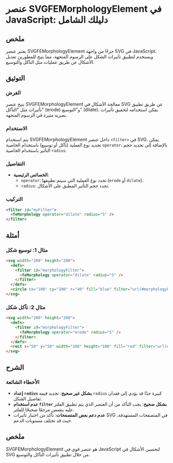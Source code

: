 <!--
Meta Description: # عنصر SVGFEMorphologyElement في JavaScript: دليلك الشامل ## ملخص يعتبر عنصر SVGFEMorphologyElement جزءًا من واجهة SVG في JavaScript، ويستخدم لتطبيق ت...
Meta Keywords: filter, svg, radius, عنصر, svgfemorphologyelement
-->

# عنصر SVGFEMorphologyElement في JavaScript: دليلك الشامل

## ملخص
يعتبر عنصر SVGFEMorphologyElement جزءًا من واجهة SVG في JavaScript، ويستخدم لتطبيق تأثيرات الشكل على الرسوم المتجهة، مما يتيح للمطورين تعديل الأشكال عن طريق عمليات مثل التآكل والتوسيع.

## التوثيق
### الغرض
يتيح عنصر SVGFEMorphologyElement معالجة الأشكال في SVG عن طريق تطبيق تأثيرات مثل "التآكل" (erode) و"التوسيع" (dilate). يمكن استخدامه لتحقيق تأثيرات بصرية مثيرة في الرسوم المتجهة.

### الاستخدام
يتم استخدام SVGFEMorphologyElement داخل عنصر `<filter>` في SVG. يمكن تحديد نوع العملية (تآكل أو توسيع) باستخدام الخاصية `operator`، بالإضافة إلى تحديد حجم التأثير باستخدام الخاصية `radius`.

### التفاصيل
- **الخصائص الرئيسية**:
  - `operator`: تحدد نوع العملية التي سيتم تطبيقها (`erode` أو `dilate`).
  - `radius`: تحدد حجم التأثير المطبق على الأشكال.

### التركيب
```xml
<filter id="myFilter">
  <feMorphology operator="dilate" radius="5" />
</filter>
```

## أمثلة
### مثال 1: توسيع شكل
```html
<svg width="200" height="200">
  <defs>
    <filter id="morphologyFilter">
      <feMorphology operator="dilate" radius="5" />
    </filter>
  </defs>
  <circle cx="100" cy="100" r="40" fill="blue" filter="url(#morphologyFilter)" />
</svg>
```

### مثال 2: تآكل شكل
```html
<svg width="200" height="200">
  <defs>
    <filter id="morphologyFilter">
      <feMorphology operator="erode" radius="5" />
    </filter>
  </defs>
  <rect x="50" y="50" width="100" height="100" fill="red" filter="url(#morphologyFilter)" />
</svg>
```

## الشرح
### الأخطاء الشائعة
- **إعداد `radius` بشكل غير صحيح**: تحديد قيمة `radius` كبيرة جدًا قد يؤدي إلى فقدان تفاصيل الشكل.
- **عدم استخدام `filter` بشكل صحيح**: يجب التأكد من أن العنصر الذي يتم تطبيق الفلتر عليه يتضمن مرجعًا صحيحًا للفلتر.
- **عدم دعم بعض المتصفحات**: تأكد من اختبار تأثيرات SVG في المتصفحات المستهدفة، حيث قد تختلف مستويات الدعم.

## ملخص
SVGFEMorphologyElement هو عنصر قوي في JavaScript لتحسين الأشكال في SVG من خلال تطبيق تأثيرات التآكل والتوسيع.